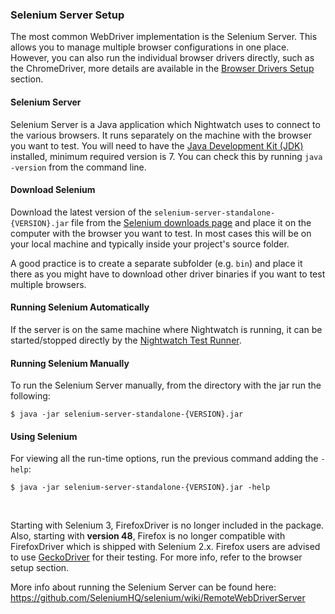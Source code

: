 ### Selenium Server Setup

The most common WebDriver implementation is the Selenium Server. This allows you to manage multiple browser configurations in one place. However, you can also run the individual browser drivers directly, such as the ChromeDriver, more details are available in the [Browser Drivers Setup](http://nightwatchjs.org/gettingstarted#browser-drivers-setup) section.

#### Selenium Server

Selenium Server is a Java application which Nightwatch uses to connect to the various browsers. It runs separately on the machine with the browser you want to test. You will need to have the [Java Development Kit (JDK)](http://www.oracle.com/technetwork/java/javase/downloads/index.html) installed, minimum required version is 7. You can check this by running `java -version` from the command line.

#### Download Selenium

Download the latest version of the `selenium-server-standalone-{VERSION}.jar` file from the [Selenium downloads page](http://selenium-release.storage.googleapis.com/index.html) and place it on the computer with the browser you want to test.
In most cases this will be on your local machine and typically inside your project's source folder.

A good practice is to create a separate subfolder (e.g. `bin`) and place it there as you might have to download other driver binaries if you want to test multiple browsers.  

#### Running Selenium Automatically

If the server is on the same machine where Nightwatch is running, it can be started/stopped directly by the [Nightwatch Test Runner](http://local.nightwatchjs.org/guide#test-runner).

#### Running Selenium Manually

To run the Selenium Server manually, from the directory with the jar run the following:

<pre><code class="language-bash">$ java -jar selenium-server-standalone-{VERSION}.jar</code></pre>

#### Using Selenium
For viewing all the run-time options, run the previous command adding the `-help`:

<pre><code class="language-bash">$ java -jar selenium-server-standalone-{VERSION}.jar -help</code></pre>
<br>
<p class="alert alert-warning">Starting with Selenium 3, FirefoxDriver is no longer included in the package. Also, starting with <strong>version 48</strong>, Firefox is no longer compatible with FirefoxDriver which is shipped with Selenium 2.x. Firefox users are advised to use <a href="https://github.com/mozilla/geckodriver/releases" target="_blank">GeckoDriver</a> for their testing. For more info, refer to the browser setup section.</p>

More info about running the Selenium Server can be found here: https://github.com/SeleniumHQ/selenium/wiki/RemoteWebDriverServer
